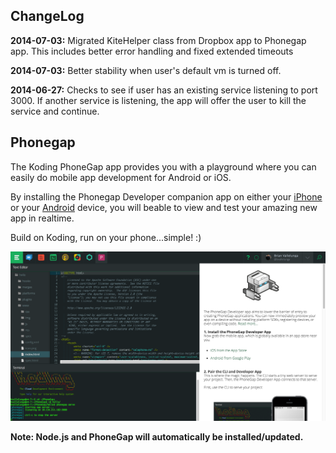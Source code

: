 ChangeLog
-----------

**2014-07-03:** Migrated KiteHelper class from Dropbox app to Phonegap app. This includes better error handling
     and fixed extended timeouts

**2014-07-03:** Better stability when user's default vm is turned off.

**2014-06-27:** Checks to see if user has an existing service listening to port 3000. If another service is listening, the app will offer the user to kill the service and continue.


Phonegap
-----------

The Koding PhoneGap app provides you with a playground where you can easily do mobile app development for Android or iOS.

By installing the Phonegap Developer companion app on either your [iPhone](https://itunes.apple.com/app/id843536693) or your [Android](https://play.google.com/store/apps/details?id=com.adobe.phonegap.app) device, you will beable to view and test your amazing new app in realtime.

Build on Koding, run on your phone...simple! :)

![PhoneGap](https://raw.githubusercontent.com/bvallelunga/PhoneGap.kdapp/master/resources/screenshot.png)

**Note: Node.js and PhoneGap will automatically be installed/updated.**